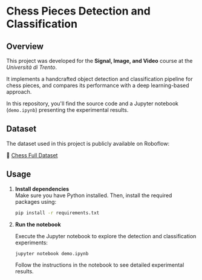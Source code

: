 # Chess Pieces Detection and Classification

## Overview

This project was developed for the **Signal, Image, and Video** course at the *Università di Trento*.

It implements a handcrafted object detection and classification pipeline for chess pieces, and compares its performance with a deep learning-based approach.

In this repository, you'll find the source code and a Jupyter notebook (`demo.ipynb`) presenting the experimental results.

## Dataset

The dataset used in this project is publicly available on Roboflow:

🔗 [Chess Full Dataset](https://public.roboflow.com/object-detection/chess-full)

## Usage

1. **Install dependencies**  
   Make sure you have Python installed. Then, install the required packages using:

   ```bash
   pip install -r requirements.txt
   ```

2. **Run the notebook**

   Execute the Jupyter notebook to explore the detection and classification experiments:

   ```bash
   jupyter notebook demo.ipynb
   ```

   Follow the instructions in the notebook to see detailed experimental results.

